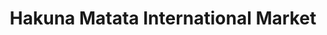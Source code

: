 ---
title: "Hakuna Matata International Market"
url: /west-valley-city/hakuna-matata-international-market/
shop: convenience
---